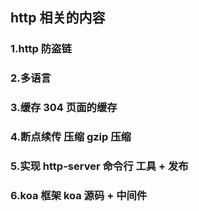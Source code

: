 ## http 相关的内容

### 1.http 防盗链

### 2.多语言

### 3.缓存 304 页面的缓存

### 4.断点续传 压缩 gzip 压缩

### 5.实现 http-server 命令行 工具 + 发布

### 6.koa 框架 koa 源码 + 中间件
